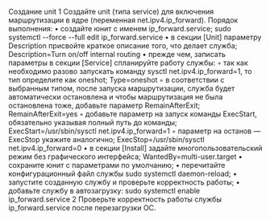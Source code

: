 Создание unit
1 Создайте unit (типа service) для включения маршрутизации в ядре
(переменная net.ipv4.ip_forward).
Порядок выполнения:
• создайте юнит с именем ip_forward.service;
sudo systemctl --force --full edit ip_forward.service
• в секции [Unit] параметру Description присвойте краткое описание того,
что делает служба;
Description=Turn on/off internal routing
• прежде чем, записать параметры в секции [Service] спланируйте работу
службы:
◦ так как необходимо разово запускать команду
sysctl net.ipv4.ip_forward=1, то тип определите как oneshot;
Type=oneshot
◦ в соответствии с выбранным типом, после запуска
маршрутизации, служба будет автоматически остановлена и чтобы
маршрутизация не была остановлена тоже, добавьте параметр
RemainAfterExit;
RemainAfterExit=yes
◦ добавьте параметр на запуск команды ExecStart, обязательно
указывая полный путь до команды;
ExecStart=/usr/sbin/sysctl net.ipv4.ip_forward=1
◦ параметр на останов — ExecStop укажите аналогично;
ExecStop=/usr/sbin/sysctl net.ipv4.ip_forward=0
• в секции [Install] задайте многопользовательский режим без графического
интерфейса;
WantedBy=multi-user.target
• сохраните юнит с параметрами по умолчанию;
• перечитайте конфигурационный файл службы
sudo systemctl daemon-reload;
• запустите созданную службу и проверьте корректность работы;
• добавьте службу в автозагрузку:
sudo systemctl enable ip_forward.service
2 Проверьте корректность работы службы ip_forward.service после
перезагрузки ОС.